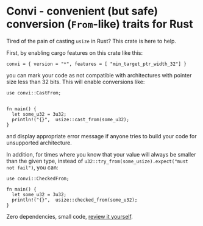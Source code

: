 # Convi - convenient (but safe) conversion (`From`-like) traits for Rust


Tired of the pain of casting `usize` in Rust? This crate is here to help.

First, by enabling cargo features on this crate like this:

```
convi = { version = "*", features = [ "min_target_ptr_width_32"] }
```

you can mark your code as not compatible with architectures with
pointer size less than 32 bits. This will enable conversions like:

```
use convi::CastFrom;


fn main() {
  let some_u32 = 3u32;
  println!("{}",  usize::cast_from(some_u32);
}
```

and display appropriate error message if anyone
tries to build your code for unsupported architecture.

In addition, for times where you know that your value
will always be smaller than the given type, instead of
`u32::try_from(some_usize).expect("must not fail")`,
you can:

```
use convi::CheckedFrom;

fn main() {
  let some_u32 = 3u32;
  println!("{}",  usize::checked_from(some_u32);
}
```


Zero dependencies, small code, [review it yourself](./src/lib.rs).
